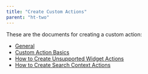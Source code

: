 ```yaml
---
title: "Create Custom Actions"
parent: "ht-two"
---
```


These are the documents for creating a custom action:

* [General](ht-two-custom-action-general)
* [Custom Action Basics](ht-two-custom-action-basics)
* [How to Create Unsupported Widget Actions](ht-two-crt-unsup-widg-acts)
* [How to Create Search Context Actions](ht-two-create-search-context-actions)
